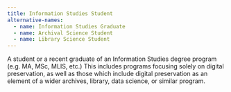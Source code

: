 ```yaml
---
title: Information Studies Student
alternative-names:
  - name: Information Studies Graduate
  - name: Archival Science Student
  - name: Library Science Student
---
```

A student or a recent graduate of an Information Studies degree program (e.g. MA, MSc, MLIS, etc.) This includes programs focusing solely on digital preservation, as well as those which include digital preservation as an element of a wider archives, library, data science, or similar program.
